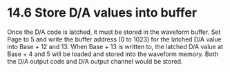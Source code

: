 # 14.6 Store D/A values into buffer

Once the D/A code is latched, it must be stored in the waveform buffer. Set Page to 5 and write the buffer address \(0 to 1023\) for the latched D/A value into Base + 12 and 13. When Base + 13 is written to, the latched D/A value at Base + 4 and 5 will be loaded and stored into the waveform memory. Both the D/A output code and D/A output channel would be stored.

